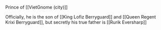 Prince of [[VietGnome (city)]]

Officially, he is the son of [[King Lofiz Berryguard]] and [[Queen Regent Krixi Berryguard]], but secretly his true father is [[Rurik Eversharp]]